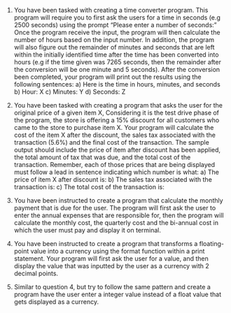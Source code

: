 1. You have been tasked with creating a time converter program. This program will require you to first ask the users for a time in seconds (e.g 2500 seconds) using the prompt “Please enter a number of seconds:” Once the program receive the input, the program will then calculate the number of hours based on the input number. In addition, the program will also figure out the remainder of minutes and seconds that are left within the initially identified time after the time has been converted into hours (e.g if the time given was 7265 seconds, then the remainder after the conversion will be one minute and 5 seconds). After the conversion been completed, your program will print out the results using the following sentences:
	a) Here is the time in hours, minutes, and seconds
	b) Hour: X
	c) Minutes: Y
	d) Seconds: Z 

2. You have been tasked with creating a program that asks the user for the original price of a given item X, Considering it is the test drive phase of the program, the store is offering a 15% discount for all customers who came to the store to purchase item X. Your program will calculate the cost of the item X after the discount, the sales tax associated with the transaction (5.6%) and the final cost of the transaction. The sample output should include the price of item after discount has been applied, the total amount of tax that was due, and the total cost of the transaction. Remember, each of those prices that are being displayed must follow a lead in sentence indicating which number is what:
	a) The price of item X after discount is: 
	b) The sales tax associated with the transaction is:
	c) The total cost of the transaction is: 

3. You have been instructed to create a program that calculate the monthly payment that is due for the user. The program will first ask the user to enter the annual expenses that are responsible for, then the program will calculate the monthly cost, the quarterly cost and the bi-annual cost in which the user must pay and display it on terminal. 

4. You have been instructed to create a program that transforms a floating-point value into a currency using the format function within a print statement. Your program will first ask the user for a value, and then display the value that was inputted by the user as a currency with 2 decimal points. 

5. Similar to question 4, but try to follow the same pattern and create a program have the user enter a integer value instead of a float value that gets displayed as a currency.